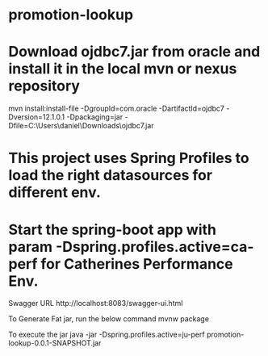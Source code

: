 # promotion-lookup
# Download ojdbc7.jar from oracle and install it in the local mvn or nexus repository
mvn install:install-file -DgroupId=com.oracle -DartifactId=ojdbc7 -Dversion=12.1.0.1 -Dpackaging=jar -Dfile=C:\Users\daniel\Downloads\ojdbc7.jar

# This project uses Spring Profiles to load the right datasources for different env.
# Start the spring-boot app with param -Dspring.profiles.active=ca-perf for Catherines Performance Env.

Swagger URL
http://localhost:8083/swagger-ui.html


To Generate Fat jar, run the below command
mvnw package

To execute the jar
java -jar -Dspring.profiles.active=ju-perf promotion-lookup-0.0.1-SNAPSHOT.jar